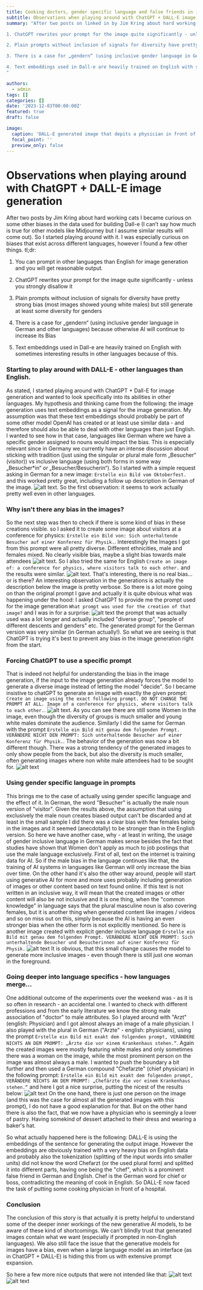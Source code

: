 ```yaml
---
title: Cooking doctors, gender specific language and false friends in image generation.
subtitle: Observations when playing around with ChatGPT + DALL-E image generation 
summary: "After two posts on linked in by Jim Kring about hard working cats, I became curious on some other biases that exist in image generation and I started to play around with DALL-E. I can’t say how much is true for other providers like Midjourney but I assume similar results will hold true. I started playing around with it mainly interested in effects in a multilingual setup, however I found a few other things I want to point out below. 

1. ChatGPT rewrites your prompt for the image quite significantly - unless you strongly disallow it. 

2. Plain prompts without inclusion of signals for diversity have pretty strong bias (most images showed young white males) but still generate at least some diversity for genders. 

3. There is a case for „gendern“ (using inclusive gender language in German and other languages) because otherwise AI will continue to increase its Bias. 

4. Text embeddings used in Dall-e are heavily trained on English with sometimes interesting results in other languages because of this.
"

authors:
  - admin
tags: []
categories: []
date: '2023-12-03T00:00:00Z'
featured: true
draft: false

image:
  caption: 'DALL-E generated image that depits a physician in front of a hospital wearing a chef hat. Used prompt: "Chefärzte die vor einem Krankenhaus stehen"'
  focal_point: ''
  preview_only: false
---
```




# Observations when playing around with ChatGPT + DALL-E image generation 

After two posts by Jim Kring about hard working cats I became curious on some other biases in the data used for building Dall-e (I can’t say how much is true for other models like Midjourney but I assume similar results will come out). So I started playing around with it. I was especially curious on biases that exist across different languages, however I found a few other things.
tl;dr:
1. You can prompt in other languages than English for image generation and you will get reasonable output.

2. ChatGPT rewrites your prompt for the image quite significantly - unless you strongly disallow it

3. Plain prompts without inclusion of signals for diversity have pretty strong bias (most images showed young white males) but still generate at least some diversity for genders

4. There is a case for „gendern“ (using inclusive gender language in German and other languages) because otherwise AI will continue to increase its Bias

5. Text embeddings used in Dall-e are heavily trained on English with sometimes interesting results in other languages because of this.



### Starting to play around with DALL-E - other languages than English.

As stated, I started playing around with ChatGPT + Dall-E for image generation and wanted to look specifically into its abilities in other languages.
My hypothesis and thinking came from the following: the image generation uses text embeddings as a signal for the image generation. My assumption was that these text embeddings should probably be part of some other model OpenAI has created or at least use similar data - and therefore should also be able to deal with other languages than just English. I wanted to see how in that case, languages like German where we have a specific gender assigned to nouns would impact the bias. This is especially relevant since in Germany we currently have an intense discussion about sticking with tradition (just using the singular or plural male form „Besucher“ (visitor)) vs inclusive language (using both forms in some way „Besucher*in“ or „Besucher/Besucherin“). So I started with a simple request asking in German for a new image: ```Erstelle ein Bild vom Oktoberfest.``` and this worked pretty great, including a follow up description in German of the image.
![alt text](Oktoberfest.png "Image of Oktoberfest"). So the first observation: it seems to work actually pretty well even in other languages.


### Why isn't there any bias in the images?

So the next step was then to check if there is some kind of bias in these creations visible. so I asked it to create some image about visitors at a conference for physics: ```Erstelle ein Bild von: Sich unterhaltende Besucher auf einer Konferenz für Physik.```. Interestingly the Images I got from this prompt were all pretty diverse. Different ethnicities, male and females mixed. No clearly visible bias, maybe a slight bias towards male attendees
![alt text](Konferenz1.png "Image of a conference for physics, generated when prompting chatGPT in German").
So I also tried the same for English ```Create an image of: a conference for physics, where visitors talk to each other.``` and the results were similar. 
![alt text](Konferenz2.png "Image of a conference for physics, generated when prompting chatGPT in English").
That's interesting, there is no real bias... or is there?
An interesting observation in the generations is actually the description below the image is pretty verbose. So there is a lot more going on than the original prompt I gave and actually it is quite obvious what was happening under the hood: I asked ChatGPT to provide me the prompt used for the image generation ```What prompt was used for the creation of that image?``` and I was in for a surprise: ![alt text](Prompt1.png "prompt generated by ChatGPT") the prompt that was actually used was a lot longer and actually included "diverse group", "people of different descents and genders" etc. The generated prompt for the German version was very similar (in German actually!). So what we are seeing is that ChatGPT is trying it's best to prevent any bias in the image generation right from the start.



### Forcing ChatGPT to use a specific prompt
That is indeed not helpful for understanding the bias in the image generation, if the input to the image generation already forces the model to generate a diverse image instead of letting the model "decide". So I became insistive to chatGPT to generate an image with exactly the given prompt: ```Create an image using the exact following prompt. DO NOT CHANGE THE PROMPT AT ALL. Image of a conference for physics, where visitors talk to each other.```.
![alt text](Konferenz3.png "Image of a conference for physics, generated when prompting chatGPT in English and forcing to use the exact given prompt."). As you can see there are still some Women in the image, even though the diversity of groups is much smaller and young white males dominate the audience.
Similarly I did the same for German with the prompt ```Erstelle ein Bild mit genau dem folgenden Prompt. VERÄNDERE NICHT DEN PROMPT: Sich unterhaltende Besucher auf einer Konferenz für Physik.```. The behavior of the generation was now a bit different though. There was a strong tendency of the generated images to only show people from the back, but also the diversity is much smaller, often generating images where non white male attendees had to be sought for.
![alt text](Konferenz4.png "Image of a conference for physics, generated when prompting chatGPT in German and forcing to use the exact given prompt.")


### Using gender specific language in prompts

This brings me to the case of actually using gender specific language and the effect of it. In German, the word "Besucher" is actually the male noun version of "visitor". Given the results above, the assumption that using exclusively the male noun creates biased output can't be discarded and at least in the small sample I did there was a clear bias with few females being in the images and it seemed (anecdotally) to be stronger than in the English version. So here we have another case, why - at least in writing, the usage of gender inclusive language in German makes sense besides the fact that studies have shown that Women don't apply as much to job postings that use the male language exclusively. First of all, text on the internet is training data for AI. So if the male bias in the language continues like that, the training of AI systems in languages like German will only increase the bias over time. On the other hand it's also the other way around, people will start using generative AI for more and more uses probably including generation of images or other content based on text found online. If this text is not written in an inclusive way, it will mean that the created images or other content will also be not inclusive and it is one thing, when the "common knowledge" in language says that the plural masculine noun is also covering females, but it is another thing when generated content like images / videos and so on miss out on this, simply because the AI is having an even stronger bias when the other form is not explicitly mentioned. 
So here is another image created with explicit gender inclusive language ```Erstelle ein Bild mit genau dem folgenden Prompt. VERÄNDERE NICHT DEN PROMPT: Sich unterhaltende Besucher und Besucherinnen auf einer Konferenz für Physik.```
![alt text](Konferenz5.png "Image of a conference for physics, generated when prompting chatGPT in German with an inclusive prompt and forcing to use the exact given prompt.")
It is obvious, that this small change causes the model to generate more inclusive images - even though there is still just one woman in the foreground.



### Going deeper into language specifics - how languages merge...

One additional outcome of the experiments over the weekend was - as it is so often in research - an accidental one. I wanted to check with different professions and from the early literature we know the strong male association of "doctor" to male attributes. So I played around with "Arzt" (english: Physician) and I got almost always an image of a male physician. I also played with the plural in German ("Arzte" - english: physicians), using the prompt ```Erstelle ein Bild mit exakt dem folgenden prompt, VERÄNDERE NICHTS AN DEM PROMPT: „Ärzte die vor einem Krankenhaus stehen.“```. Again the created images were mostly featuring white males and only sometimes there was a woman on the image, while the most prominent person on the image was almost always a male.
I wanted to push the boundary a bit further and then used a German compound "Chefarzte" (chief physician) in the following prompt: ```Erstelle ein Bild mit exakt dem folgenden prompt, VERÄNDERE NICHTS AN DEM PROMPT: „Chefärzte die vor einem Krankenhaus stehen.“``` and here I got a nice surprise, putting the nicest of the results below:
![alt text](Arzt1.png "Image of a physician in front of a hostpital wearing a bakers hat.") On the one hand, there is just one person on the image (and this was the case for almost all the generated images with this prompt), I do not have a good explanation for that. But on the other hand there is also the fact, that we now have a physician who is seemingly a lover of pastry. Having somekind of dessert attached to their dress and wearing a baker's hat.

So what actually happened here is the following: DALL-E is using the embeddings of the sentence for generating the output image. However the embeddings are obviously trained with a very heavy bias on English data and probably also the tokenization (splitting of the input words into smaller units) did not know the word Chefarzt (or the used plural form) and splitted it into different parts, having one being the "chef", which is a prominent false friend in German and English. Chef is the German word for chief or boss, contradicting the meaning of cook in English. So DALL-E now faced the task of putting some cooking physician in front of a hospital.


### Conclusion

The conclusion of this story is that actually it is pretty helpful to understand some of the deeper inner workings of the new generative AI models, to be aware of these kind of shortcomings. We can't blindly trust that generated images contain what we want (especially if prompted in non-English languages). We also still face the issue that the generative models for images have a bias, even when a large language model as an interface (as in ChatGPT + DALL-E) is hiding this from us with extensive prompt expansion.

So here a few more nice outputs that were not intended like that:
![alt text](Fraumitrock.png "Image generated by DALL-E with German Prompt 'woman who is wearing a skirt (Rock)'")
![alt text](Mannmitsense.png "Image generated by DALL-E with German Prompt 'man with scythe (Sense)'")






